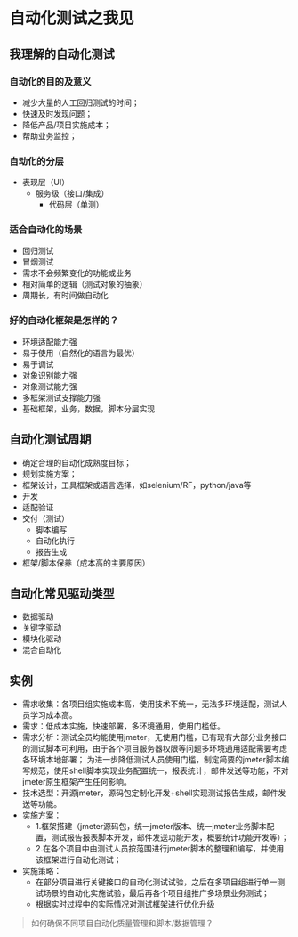 # 自动化测试之我见

## 我理解的自动化测试

### 自动化的目的及意义
* 减少大量的人工回归测试的时间；
* 快速及时发现问题；
* 降低产品/项目实施成本；
* 帮助业务监控；

### 自动化的分层
- 表现层（UI）
  - 服务级（接口/集成）
    - 代码层（单测）
    
### 适合自动化的场景
- 回归测试
- 冒烟测试
- 需求不会频繁变化的功能或业务
- 相对简单的逻辑（测试对象的抽象）
- 周期长，有时间做自动化

### 好的自动化框架是怎样的？
- 环境适配能力强
- 易于使用（自然化的语言为最优）
- 易于调试
- 对象识别能力强
- 对象测试能力强
- 多框架测试支撑能力强
- 基础框架，业务，数据，脚本分层实现

## 自动化测试周期
- 确定合理的自动化成熟度目标；
- 规划实施方案；
- 框架设计，工具框架或语言选择，如selenium/RF，python/java等
- 开发
- 适配验证
- 交付（测试）
  - 脚本编写
  - 自动化执行
  - 报告生成
- 框架/脚本保养（成本高的主要原因）

## 自动化常见驱动类型
- 数据驱动
- 关键字驱动
- 模块化驱动
-  混合自动化

## 实例
- 需求收集：各项目组实施成本高，使用技术不统一，无法多环境适配，测试人员学习成本高。
- 需求：低成本实施，快速部署，多环境通用，使用门槛低。
- 需求分析：测试全员均能使用jmeter，无使用门槛，已有现有大部分业务接口的测试脚本可利用，由于各个项目服务器权限等问题多环境通用适配需要考虑各环境本地部署； 为进一步降低测试人员使用门槛，制定简要的jmeter脚本编写规范，使用shell脚本实现业务配置统一，报表统计，邮件发送等功能，不对jmeter原生框架产生任何影响。
- 技术选型：开源jmeter，源码包定制化开发+shell实现测试报告生成，邮件发送等功能。
- 实施方案：
  - 1.框架搭建（jmeter源码包，统一jmeter版本、统一jmeter业务脚本配置，测试报告报表脚本开发，邮件发送功能开发，概要统计功能开发等）；                   
  - 2.在各个项目中由测试人员按范围进行jmeter脚本的整理和编写，并使用该框架进行自动化测试；
- 实施策略：
  - 在部分项目进行关键接口的自动化测试试验，之后在多项目组进行单一测试场景的自动化实施试验，最后再各个项目组推广多场景业务测试；
  - 根据实时过程中的实际情况对测试框架进行优化升级
> 如何确保不同项目自动化质量管理和脚本/数据管理？

